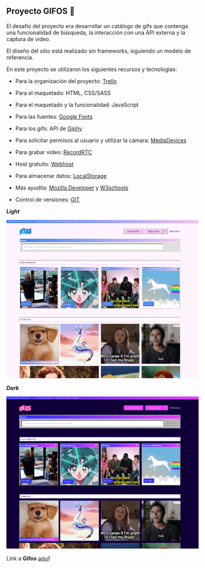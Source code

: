 ## Proyecto GIFOS :space_invader:
  

El desafío del proyecto era desarrollar un catálogo de gifs que contenga una funcionalidad de búsqueda, la interacción con una API externa y la captura de video.

El diseño del sitio está realizado sin frameworks, siguiendo un modelo de referencia.



En este proyecto se utilizaron los siguientes recursos y tecnologías:

- Para la organización del proyecto: [Trello](https://trello.com/b/zZ2Wq7fM/gifos-proyect)

- Para el maquetado: HTML, CSS/SASS

- Para el maquetado y la funcionalidad: JavaScript

- Para las fuentes: [Google Fonts](https://fonts.google.com/)

- Para los gifs: API de [Giphy](https://developers.giphy.com/)

- Para solicitar permisos al usuario y utilizar la cámara: [MediaDevices](https://developer.mozilla.org/en-US/docs/Web/API/MediaDevices/getUserMedia)

- Para grabar video: [RecordRTC](https://recordrtc.org/)

- Host gratuito: [Webhost](https://ar.000webhost.com/)

- Para almacenar datos: [LocalStorage](https://developer.mozilla.org/en-US/docs/Web/API/Window/localStorage)

- Más ayudita: [Mozilla Developer](https://developer.mozilla.org/en-US/) y [W3schools](https://www.w3schools.com/)

- Control de versiones: [GIT](https://git-scm.com/)

  
  

***Light***

![Light Theme](SpecDay.png)

  

***Dark***

![Dark Theme](SpecNight.png)

  

Link a **Gifos**  [aquí](https://gif000s.000webhostapp.com/)!
